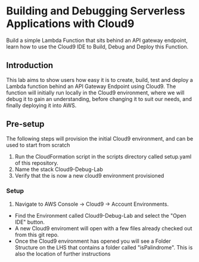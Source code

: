 # Building and Debugging Serverless Applications with Cloud9

Build a simple Lambda Function that sits behind an API gateway endpoint, learn how to use the Cloud9 IDE to Build, Debug and Deploy this Function.

## Introduction
This lab aims to show users how easy it is to create, build, test and deploy a Lambda function behind an API Gateway Endpoint using Cloud9.  The function will initially run locally in the Cloud9 environment, where we will debug it to gain an understanding, before changing it to suit our needs, and finally deploying it into AWS.

## Pre-setup
The following steps will provision the initial Cloud9 environment, and can be used to start from scratch
1. Run the CloudFormation script in the scripts directory called setup.yaml of this repository.
2. Name the stack Cloud9-Debug-Lab
2. Verify that the is now a new cloud9 environment provisioned

### Setup
1. Navigate to AWS Console -> Cloud9 -> Account Environments.
- Find the Environment called Cloud9-Debug-Lab and select the "Open IDE" button.
- A new Cloud9 enviroment will open with a few files already checked out from this git repo.
- Once the Cloud9 environment has opened you will see a Folder Structure on the LHS that contains a folder called "isPalindrome". This is also the location of further instructions

